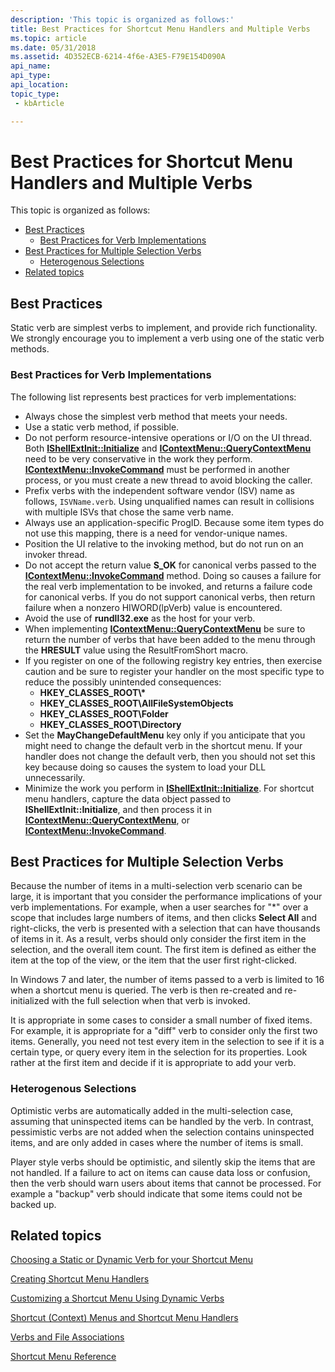 ```yaml
---
description: 'This topic is organized as follows:'
title: Best Practices for Shortcut Menu Handlers and Multiple Verbs
ms.topic: article
ms.date: 05/31/2018
ms.assetid: 4D352ECB-6214-4f6e-A3E5-F79E154D090A
api_name: 
api_type: 
api_location: 
topic_type: 
 - kbArticle

---
```


# Best Practices for Shortcut Menu Handlers and Multiple Verbs

This topic is organized as follows:

-   [Best Practices](#best-practices-for-shortcut-menu-handlers-and-multiple-verbs)
    -   [Best Practices for Verb Implementations](#best-practices-for-verb-implementations)
-   [Best Practices for Multiple Selection Verbs](#best-practices-for-multiple-selection-verbs)
    -   [Heterogenous Selections](#heterogenous-selections)
-   [Related topics](#related-topics)

## Best Practices

Static verb are simplest verbs to implement, and provide rich functionality. We strongly encourage you to implement a verb using one of the static verb methods.

### Best Practices for Verb Implementations

The following list represents best practices for verb implementations:

-   Always chose the simplest verb method that meets your needs.
-   Use a static verb method, if possible.
-   Do not perform resource-intensive operations or I/O on the UI thread. Both [**IShellExtInit::Initialize**](/windows/desktop/api/shobjidl_core/nf-shobjidl_core-ishellextinit-initialize) and [**IContextMenu::QueryContextMenu**](/windows/desktop/api/shobjidl_core/nf-shobjidl_core-icontextmenu-querycontextmenu) need to be very conservative in the work they perform. [**IContextMenu::InvokeCommand**](/windows/desktop/api/shobjidl_core/nf-shobjidl_core-icontextmenu-invokecommand) must be performed in another process, or you must create a new thread to avoid blocking the caller.
-   Prefix verbs with the independent software vendor (ISV) name as follows, `ISVName.verb`. Using unqualified names can result in collisions with multiple ISVs that chose the same verb name.
-   Always use an application-specific ProgID. Because some item types do not use this mapping, there is a need for vendor-unique names.
-   Position the UI relative to the invoking method, but do not run on an invoker thread.
-   Do not accept the return value **S\_OK** for canonical verbs passed to the [**IContextMenu::InvokeCommand**](/windows/desktop/api/shobjidl_core/nf-shobjidl_core-icontextmenu-invokecommand) method. Doing so causes a failure for the real verb implementation to be invoked, and returns a failure code for canonical verbs. If you do not support canonical verbs, then return failure when a nonzero HIWORD(lpVerb) value is encountered.
-   Avoid the use of **rundll32.exe** as the host for your verb.
-   When implementing [**IContextMenu::QueryContextMenu**](/windows/desktop/api/shobjidl_core/nf-shobjidl_core-icontextmenu-querycontextmenu) be sure to return the number of verbs that have been added to the menu through the **HRESULT** value using the ResultFromShort macro.
-   If you register on one of the following registry key entries, then exercise caution and be sure to register your handler on the most specific type to reduce the possibly unintended consequences:
    -   **HKEY\_CLASSES\_ROOT\\\***
    -   **HKEY\_CLASSES\_ROOT\\AllFileSystemObjects**
    -   **HKEY\_CLASSES\_ROOT\\Folder**
    -   **HKEY\_CLASSES\_ROOT\\Directory**
-   Set the **MayChangeDefaultMenu** key only if you anticipate that you might need to change the default verb in the shortcut menu. If your handler does not change the default verb, then you should not set this key because doing so causes the system to load your DLL unnecessarily.
-   Minimize the work you perform in [**IShellExtInit::Initialize**](/windows/desktop/api/shobjidl_core/nf-shobjidl_core-ishellextinit-initialize). For shortcut menu handlers, capture the data object passed to **IShellExtInit::Initialize**, and then process it in [**IContextMenu::QueryContextMenu**](/windows/desktop/api/shobjidl_core/nf-shobjidl_core-icontextmenu-querycontextmenu), or [**IContextMenu::InvokeCommand**](/windows/desktop/api/shobjidl_core/nf-shobjidl_core-icontextmenu-invokecommand).

## Best Practices for Multiple Selection Verbs

Because the number of items in a multi-selection verb scenario can be large, it is important that you consider the performance implications of your verb implementations. For example, when a user searches for "\*" over a scope that includes large numbers of items, and then clicks **Select All** and right-clicks, the verb is presented with a selection that can have thousands of items in it. As a result, verbs should only consider the first item in the selection, and the overall item count. The first item is defined as either the item at the top of the view, or the item that the user first right-clicked.

In Windows 7 and later, the number of items passed to a verb is limited to 16 when a shortcut menu is queried. The verb is then re-created and re-initialized with the full selection when that verb is invoked.

It is appropriate in some cases to consider a small number of fixed items. For example, it is appropriate for a "diff" verb to consider only the first two items. Generally, you need not test every item in the selection to see if it is a certain type, or query every item in the selection for its properties. Look rather at the first item and decide if it is appropriate to add your verb.

### Heterogenous Selections

Optimistic verbs are automatically added in the multi-selection case, assuming that uninspected items can be handled by the verb. In contrast, pessimistic verbs are not added when the selection contains uninspected items, and are only added in cases where the number of items is small.

Player style verbs should be optimistic, and silently skip the items that are not handled. If a failure to act on items can cause data loss or confusion, then the verb should warn users about items that cannot be processed. For example a "backup" verb should indicate that some items could not be backed up.

## Related topics

<dl> <dt>

[Choosing a Static or Dynamic Verb for your Shortcut Menu](shortcut-choose-method.md)
</dt> <dt>

[Creating Shortcut Menu Handlers](context-menu-handlers.md)
</dt> <dt>

[Customizing a Shortcut Menu Using Dynamic Verbs](shortcut-menu-using-dynamic-verbs.md)
</dt> <dt>

[Shortcut (Context) Menus and Shortcut Menu Handlers](context-menu.md)
</dt> <dt>

[Verbs and File Associations](fa-verbs.md)
</dt> <dt>

[Shortcut Menu Reference](context-menu-reference.md)
</dt> </dl>

 

 



